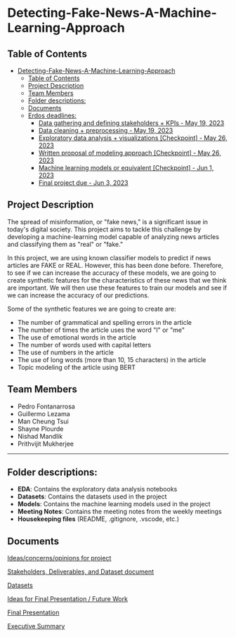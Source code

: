 # Detecting-Fake-News-A-Machine-Learning-Approach
## Table of Contents
- [Detecting-Fake-News-A-Machine-Learning-Approach](#detecting-fake-news-a-machine-learning-approach)
  - [Table of Contents](#table-of-contents)
  - [Project Description](#project-description)
  - [Team Members](#team-members)
  - [Folder descriptions:](#folder-descriptions)
  - [Documents](#documents)
  - [Erdos deadlines:](#erdos-deadlines)
      - [Data gathering and defining stakeholders + KPIs - May 19, 2023](#data-gathering-and-defining-stakeholders--kpis---may-19-2023)
      - [Data cleaning + preprocessing - May 19, 2023](#data-cleaning--preprocessing---may-19-2023)
      - [Exploratory data analysis + visualizations \[Checkpoint\] - May 26, 2023](#exploratory-data-analysis--visualizations-checkpoint---may-26-2023)
      - [Written proposal of modeling approach \[Checkpoint\] - May 26, 2023](#written-proposal-of-modeling-approach-checkpoint---may-26-2023)
      - [Machine learning models or equivalent \[Checkpoint\] - Jun 1, 2023](#machine-learning-models-or-equivalent-checkpoint---jun-1-2023)
      - [Final project due - Jun 3, 2023](#final-project-due---jun-3-2023)

## Project Description
The spread of misinformation, or "fake news," is a significant issue in today's digital society. This project aims to tackle this challenge by developing a machine-learning model capable of analyzing news articles and classifying them as "real" or "fake."

In this project, we are using known classifier models to predict if news articles are FAKE or REAL. However, this has been done before. Therefore, to see if we can increase the accuracy of these models, we are going to create synthetic features for the characteristics of these news that we think are important. We will then use these features to train our models and see if we can increase the accuracy of our predictions.

Some of the synthetic features we are going to create are:
- The number of grammatical and spelling errors in the article
- The number of times the article uses the word "I" or "me"
- The use of emotional words in the article
- The number of words used with capital letters
- The use of numbers in the article
- The use of long words (more than 10, 15 characters) in the article
- Topic modeling of the article using BERT

## Team Members
- Pedro Fontanarrosa
- Guillermo Lezama
- Man Cheung Tsui 
- Shayne Plourde
- Nishad Mandlik
- Prithvijit Mukherjee


-----------

## Folder descriptions:
- **EDA**: Contains the exploratory data analysis notebooks
- **Datasets**: Contains the datasets used in the project
- **Models**: Contains the machine learning models used in the project
- **Meeting Notes**: Contains the meeting notes from the weekly meetings
- **Housekeeping files** (README, .gitignore, .vscode, etc.)


## Documents

[Ideas/concerns/opinions for project](https://docs.google.com/document/d/1DNczb1nMEhkRcQA6TphjL8hI46tRyMtm9uL3yfk-20M/edit?usp=sharing)

[Stakeholders, Deliverables, and Dataset document](https://docs.google.com/document/d/11QYoArg_Tspz9DMUaUZW-JQ5L7bWfVSuiV1cnxe9IOw/edit?usp=sharing)

[Datasets](https://docs.google.com/document/d/1ZAJRoiReq_z9ilW6BCkTsyaTOXu-gpDJs10uEqnFxuU/edit?usp=sharing)

[Ideas for Final Presentation / Future Work](https://docs.google.com/document/d/1T8lCy2qAjvcLXcrrfsuiwQAvY7i7cMD7Fh3RMFQyEWU/edit?usp=sharing)

[Final Presentation](https://docs.google.com/presentation/d/1kVk1IUnFhH4zG_ar8WkQFQJYWjOv9jYq3tiJ93qjXNY/edit?usp=sharing)

[Executive Summary](https://docs.google.com/document/d/1jcGQdHwWZCVu5ClUHBHc-qOfV2V9UTBJ1Hv9uZvHj7s/edit?usp=sharing)



